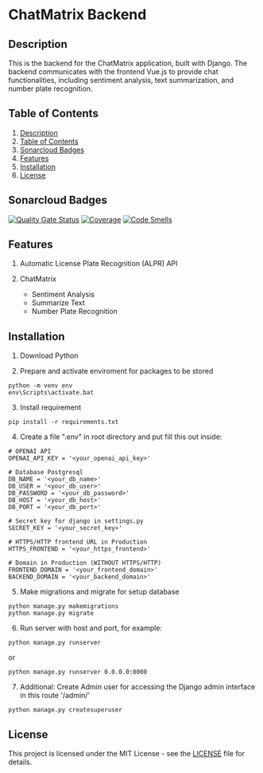 # ChatMatrix Backend

## Description

This is the backend for the ChatMatrix application, built with Django. The backend communicates with the frontend Vue.js to provide chat functionalities, including sentiment analysis, text summarization, and number plate recognition.

## Table of Contents

1. [Description](#description)
2. [Table of Contents](#table-of-contents)
3. [Sonarcloud Badges](#sonarcloud-badges)
4. [Features](#features)
5. [Installation](#installation)
6. [License](#license)

## Sonarcloud Badges
[![Quality Gate Status](https://sonarcloud.io/api/project_badges/measure?project=hanifsyuaib_project_matrix&metric=alert_status)](https://sonarcloud.io/summary/new_code?id=hanifsyuaib_project_matrix)
[![Coverage](https://sonarcloud.io/api/project_badges/measure?project=hanifsyuaib_project_matrix&metric=coverage)](https://sonarcloud.io/summary/new_code?id=hanifsyuaib_project_matrix)
[![Code Smells](https://sonarcloud.io/api/project_badges/measure?project=hanifsyuaib_project_matrix&metric=code_smells)](https://sonarcloud.io/summary/new_code?id=hanifsyuaib_project_matrix)

## Features 
1. Automatic License Plate Recognition (ALPR) API

2. ChatMatrix
	- Sentiment Analysis
	- Summarize Text
	- Number Plate Recognition

## Installation

1. Download Python

2. Prepare and activate enviroment for packages to be stored
```
python -m venv env
env\Scripts\activate.bat
```

3. Install requirement
```
pip install -r requirements.txt
``` 

4. Create a file ".env" in root directory and put fill this out inside:
```
# OPENAI API
OPENAI_API_KEY = '<your_openai_api_key>'

# Database Postgresql
DB_NAME = '<your_db_name>'
DB_USER = '<your_db_user>'
DB_PASSWORD = '<your_db_password>'
DB_HOST = '<your_db_host>'
DB_PORT = '<your_db_port>'

# Secret key for django in settings.py
SECRET_KEY = '<your_secret_key>'

# HTTPS/HTTP frontend URL in Production
HTTPS_FRONTEND = '<your_https_frontend>'

# Domain in Production (WITHOUT HTTPS/HTTP)
FRONTEND_DOMAIN = '<your_frontend_domain>'
BACKEND_DOMAIN = '<your_backend_domain>'
```	

5. Make migrations and migrate for setup database
```
python manage.py makemigrations
python manage.py migrate
```

6. Run server with host and port, for example:
```
python manage.py runserver
```
or
```
python manage.py runserver 0.0.0.0:8000
```

7. Additional: Create Admin user for accessing the Django admin interface in this route '/admin/'
```
python manage.py createsuperuser
```

## License

This project is licensed under the MIT License - see the [LICENSE](LICENSE) file for details.